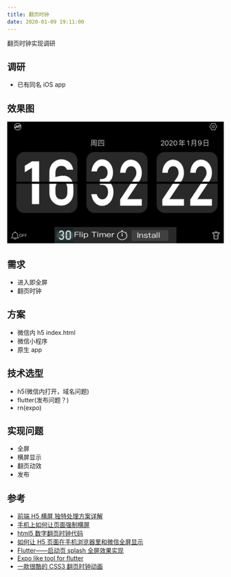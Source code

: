 ```yaml
---
title: 翻页时钟
date: 2020-01-09 19:11:00
---
```


翻页时钟实现调研

<!--more-->

## 调研

- 已有同名 iOS app

## 效果图

![clock](clock.png)

## 需求

- 进入即全屏
- 翻页时钟

## 方案

- 微信内 h5 index.html
- 微信小程序
- 原生 app

## 技术选型

- h5(微信内打开，域名问题)
- flutter(发布问题？)
- rn(expo)

## 实现问题

- 全屏
- 横屏显示
- 翻页动效
- 发布

## 参考

- [前端 H5 横屏 独特处理方案详解](https://juejin.im/post/5be2403df265da616b102e23)
- [手机上如何让页面强制横屏](https://magicly.me/h5-orientation-on-ios/)
- [html5 数字翻页时钟代码](https://www.51qianduan.com/article/3850.html)
- [如何让 H5 页面在手机浏览器里和微信全屏显示](https://segmentfault.com/q/1010000009276119)
- [Flutter——启动页 splash 全屏效果实现](https://www.jianshu.com/p/95d2df476e85)
- [Expo like tool for flutter](https://github.com/flutter/flutter/issues/29021)
- [一款很酷的 CSS3 翻页时钟动画](http://www.codeceo.com/article/14-html5-clock-animation.html)
